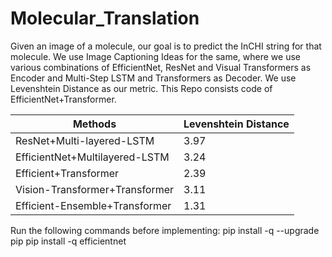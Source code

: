 # Molecular_Translation

Given an image of a molecule, our goal is to predict the InCHI string for that molecule. We use Image Captioning Ideas for the same, where we use various combinations of 
EfficientNet, ResNet and Visual Transformers as Encoder and Multi-Step LSTM and Transformers as Decoder. We use Levenshtein Distance as our metric. This Repo consists code of EfficientNet+Transformer.

| Methods | Levenshtein Distance |
|---------|----------------------|
|ResNet+Multi-layered-LSTM| 3.97|
|EfficientNet+Multilayered-LSTM| 3.24|
|Efficient+Transformer|2.39| 
|Vision-Transformer+Transformer|3.11|
|Efficient-Ensemble+Transformer|1.31|

Run the following commands before implementing:
pip install -q --upgrade pip
pip install -q efficientnet
